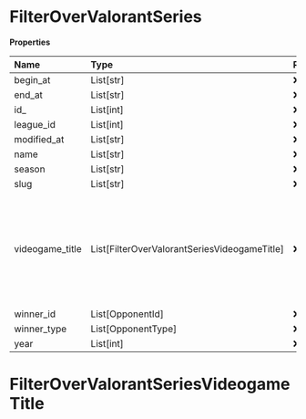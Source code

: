 # FilterOverValorantSeries

**Properties**

| Name            | Type                                         | Required | Description                                                                                              |
| :-------------- | :------------------------------------------- | :------- | :------------------------------------------------------------------------------------------------------- |
| begin_at        | List[str]                                    | ❌       |                                                                                                          |
| end_at          | List[str]                                    | ❌       |                                                                                                          |
| id\_            | List[int]                                    | ❌       |                                                                                                          |
| league_id       | List[int]                                    | ❌       |                                                                                                          |
| modified_at     | List[str]                                    | ❌       |                                                                                                          |
| name            | List[str]                                    | ❌       |                                                                                                          |
| season          | List[str]                                    | ❌       |                                                                                                          |
| slug            | List[str]                                    | ❌       |                                                                                                          |
| videogame_title | List[FilterOverValorantSeriesVideogameTitle] | ❌       | A videogame title id or slug. <br/>Only for `/csgo/*`, `/codmw/*`, `/fifa/*` and `/ow/*` endpoints <br/> |
| winner_id       | List[OpponentId]                             | ❌       |                                                                                                          |
| winner_type     | List[OpponentType]                           | ❌       |                                                                                                          |
| year            | List[int]                                    | ❌       |                                                                                                          |

# FilterOverValorantSeriesVideogameTitle
